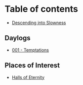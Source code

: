 # Table of contents

* [Descending into Slowness](README.md)

## Daylogs

* [001 - Temptations](daylogs/day-001-temptations.md)

## Places of Interest <a id="halls-of-eternity"></a>

* [Halls of Eternity](halls-of-eternity/halls-of-eternity.md)

